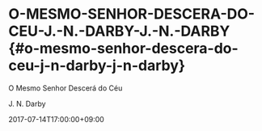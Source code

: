 # O-MESMO-SENHOR-DESCERA-DO-CEU-J.-N.-DARBY-J.-N.-DARBY {#o-mesmo-senhor-descera-do-ceu-j-n-darby-j-n-darby}

O Mesmo Senhor Descerá do Céu

J. N. Darby

2017-07-14T17:00:00+09:00